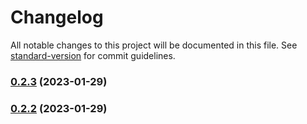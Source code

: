 # Changelog

All notable changes to this project will be documented in this file. See [standard-version](https://github.com/conventional-changelog/standard-version) for commit guidelines.

### [0.2.3](https://github.com/trustasia-com/go-sdk/compare/v0.2.2...v0.2.3) (2023-01-29)

### [0.2.2](https://github.com/trustasia-com/go-sdk/compare/v0.2.1...v0.2.2) (2023-01-29)
